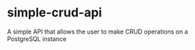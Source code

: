 # simple-crud-api
A simple API that allows the user to make CRUD operations on a PostgreSQL instance
